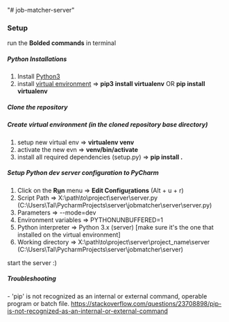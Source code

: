 "# job-matcher-server" 

<h3>Setup</h3>
run the <b>Bolded commands</b> in terminal

<h5>Python Installations</h5>
<ol>
<li>Install <a href="https://www.python.org/">Python3</a></li>
<li>install <a href="https://virtualenv.pypa.io/en/stable/installation/">virtual environment</a> => <b>pip3 install virtualenv</b> OR <b>pip install virtualenv</b></li>
</ol>
<h5>Clone the repository</h5>

<h5>Create virtual environment (in the cloned repository base directory)</h5>
<ol>
<li>setup new virtual env => <b>virtualenv venv</b></li>
<li>activate the new evn => <b>venv/bin/activate</b></li>
<li>install all required dependencies (setup.py) => <b>pip install .</b></li>
</ol>

<h5>Setup Python dev server configuration to PyCharm</h5>
<ol>
<li>Click on the <b>R<u>u</u>n</b> menu => <b>Edit Configu<u>r</u>ations</b> (Alt + u + r)</li>
<li>Script Path => X:\path\to\project\server\server.py (C:\Users\Tal\PycharmProjects\server\jobmatcher\server\server.py)</li>
<li>Parameters => --mode=dev</li>
<li>Environment variables => PYTHONUNBUFFERED=1</li>
<li>Python interpreter => Python 3.x (server) [make sure it's the one that installed on the virtual environment]</li>
<li>Working directory => X:\path\to\project\server\project_name\server (C:\Users\Tal\PycharmProjects\server\jobmatcher\server)</li>
</ol>

start the server :)

<h5>Troubleshooting</h5>
- 'pip' is not recognized as an internal or external command,
operable program or batch file.
<a href="https://stackoverflow.com/questions/23708898/pip-is-not-recognized-as-an-internal-or-external-command">https://stackoverflow.com/questions/23708898/pip-is-not-recognized-as-an-internal-or-external-command</a>